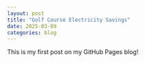 ```yaml
---
layout: post
title: "Golf Course Electricity Savings"
date: 2025-03-09
categories: blog
---
```

This is my first post on my GitHub Pages blog!

